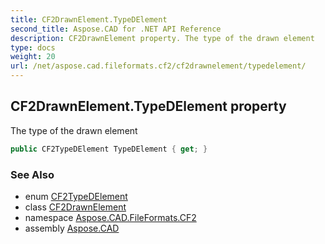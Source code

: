```yaml
---
title: CF2DrawnElement.TypeDElement
second_title: Aspose.CAD for .NET API Reference
description: CF2DrawnElement property. The type of the drawn element
type: docs
weight: 20
url: /net/aspose.cad.fileformats.cf2/cf2drawnelement/typedelement/
---
```

## CF2DrawnElement.TypeDElement property

The type of the drawn element

```csharp
public CF2TypeDElement TypeDElement { get; }
```

### See Also

* enum [CF2TypeDElement](../../cf2typedelement/)
* class [CF2DrawnElement](../)
* namespace [Aspose.CAD.FileFormats.CF2](../../cf2drawnelement/)
* assembly [Aspose.CAD](../../../)


